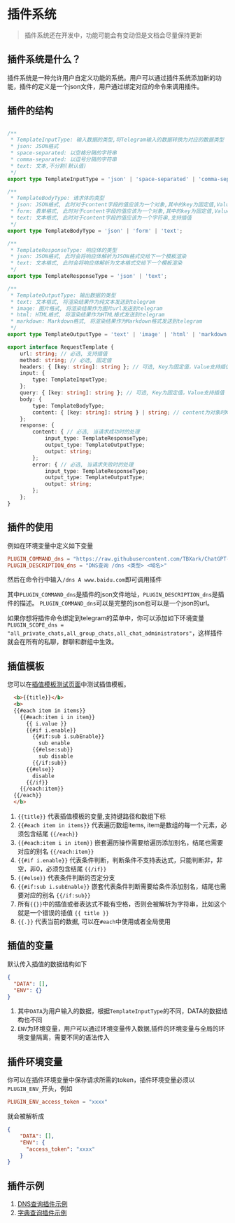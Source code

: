 # 插件系统

> 插件系统还在开发中，功能可能会有变动但是文档会尽量保持更新


## 插件系统是什么？

插件系统是一种允许用户自定义功能的系统。用户可以通过插件系统添加新的功能，插件的定义是一个json文件，用户通过绑定对应的命令来调用插件。


## 插件的结构

```typescript

/**
 * TemplateInputType: 输入数据的类型,将Telegram输入的数据转换为对应的数据类型
 * json: JSON格式
 * space-separated: 以空格分隔的字符串
 * comma-separated: 以逗号分隔的字符串
 * text: 文本,不分割(默认值)
 */
export type TemplateInputType = 'json' | 'space-separated' | 'comma-separated' | 'text';

/**
 * TemplateBodyType: 请求体的类型
 * json: JSON格式, 此时对于content字段的值应该为一个对象,其中的key为固定值,Value支持插值
 * form: 表单格式, 此时对于content字段的值应该为一个对象,其中的key为固定值,Value支持插值
 * text: 文本格式, 此时对于content字段的值应该为一个字符串,支持插值
 */
export type TemplateBodyType = 'json' | 'form' | 'text';

/**
 * TemplateResponseType: 响应体的类型
 * json: JSON格式, 此时会将响应体解析为JSON格式交给下一个模板渲染
 * text: 文本格式, 此时会将响应体解析为文本格式交给下一个模板渲染
 */
export type TemplateResponseType = 'json' | 'text';

/**
 * TemplateOutputType: 输出数据的类型
 * text: 文本格式, 将渲染结果作为纯文本发送到telegram
 * image: 图片格式, 将渲染结果作为图片url发送到telegram
 * html: HTML格式, 将渲染结果作为HTML格式发送到telegram
 * markdown: Markdown格式, 将渲染结果作为Markdown格式发送到telegram
 */
export type TemplateOutputType = 'text' | 'image' | 'html' | 'markdown';

export interface RequestTemplate {
    url: string; // 必选, 支持插值
    method: string; // 必选, 固定值
    headers: { [key: string]: string }; // 可选, Key为固定值，Value支持插值
    input: {
        type: TemplateInputType;
    };
    query: { [key: string]: string }; // 可选, Key为固定值，Value支持插值
    body: {
        type: TemplateBodyType;
        content: { [key: string]: string } | string; // content为对象时Key为固定值，Value支持插值。content为字符串时支持插值
    };
    response: {
        content: { // 必选, 当请求成功时的处理
            input_type: TemplateResponseType;
            output_type: TemplateOutputType;
            output: string;
        };
        error: { // 必选, 当请求失败时的处理
            input_type: TemplateResponseType;
            output_type: TemplateOutputType;
            output: string;
        };
    };
}
```

## 插件的使用

例如在环境变量中定义如下变量

```toml
PLUGIN_COMMAND_dns = "https://raw.githubusercontent.com/TBXark/ChatGPT-Telegram-Workers/dev/plugins/dns.json"
PLUGIN_DESCRIPTION_dns = "DNS查询 /dns <类型> <域名>"
```

然后在命令行中输入`/dns A www.baidu.com`即可调用插件

其中`PLUGIN_COMMAND_dns`是插件的json文件地址，`PLUGIN_DESCRIPTION_dns`是插件的描述。
`PLUGIN_COMMAND_dns`可以是完整的json也可以是一个json的url。

如果你想将插件命令绑定到telegram的菜单中，你可以添加如下环境变量`PLUGIN_SCOPE_dns = "all_private_chats,all_group_chats,all_chat_administrators"`，这样插件就会在所有的私聊，群聊和群组中生效。


## 插值模板

您可以在[插值模板测试页面](https://interpolate-test.pages.dev)中测试插值模板。

```html
  <b>{{title}}</b>
  <b>
  {{#each item in items}}
    {{#each:item i in item}}
      {{ i.value }}
      {{#if i.enable}}
        {{#if:sub i.subEnable}}
          sub enable
        {{#else:sub}}
          sub disable
        {{/if:sub}}
      {{#else}}
        disable
      {{/if}}
    {{/each:item}}
  {{/each}}
  </b>
```

1. `{{title}}` 代表插值模板的变量,支持键路径和数组下标
2. `{{#each item in items}}` 代表遍历数组items, item是数组的每一个元素，必须包含结尾 `{{/each}}`
3. `{{#each:item i in item}}` 嵌套遍历操作需要给遍历添加别名，结尾也需要对应的别名 `{{/each:item}}`
4. `{{#if i.enable}}` 代表条件判断，判断条件不支持表达式，只能判断非，非空，非0，必须包含结尾 `{{/if}}`
5. `{{#else}}` 代表条件判断的否定分支
6. `{{#if:sub i.subEnable}}` 嵌套代表条件判断需要给条件添加别名，结尾也需要对应的别名 `{{/if:sub}}`
7. 所有`{{}}`中的插值或者表达式不能有空格，否则会被解析为字符串，比如这个就是一个错误的插值 `{{ title }}`
8. `{{.}}` 代表当前的数据, 可以在`#each`中使用或者全局使用


## 插值的变量

默认传入插值的数据结构如下

```json
{
  "DATA": [],
  "ENV": {}
}
```

1. 其中`DATA`为用户输入的数据，根据`TemplateInputType`的不同，DATA的数据结构也不同
2. `ENV`为环境变量，用户可以通过环境变量传入数据,插件的环境变量与全局的环境变量隔离，需要不同的语法传入


## 插件环境变量

你可以在插件环境变量中保存请求所需的token，插件环境变量必须以`PLUGIN_ENV_`开头，例如

```toml
PLUGIN_ENV_access_token = "xxxx"
```

就会被解析成

```json
{
    "DATA": [],
    "ENV": {
      "access_token": "xxxx"
    }
}
```

## 插件示例

1. [DNS查询插件示例](dns.json)
2. [字典查询插件示例](dicten.json)
